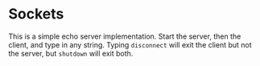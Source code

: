 # Sockets
This is a simple echo server implementation.
Start the server, then the client, and type in any string.
Typing `disconnect` will exit the client but not the server, but `shutdown` will exit both.
